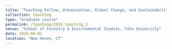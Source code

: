 ```yaml
---
title: "Teaching Fellow, Urbanization, Global Change, and Sustainability"
collection: teaching
type: "Graduate course"
permalink: /teaching/2019_teaching_1
venue: "School of Forestry & Environmental Studies, Yale University"
date: 2019-09-01
location: "New Haven, CT"
---
```


